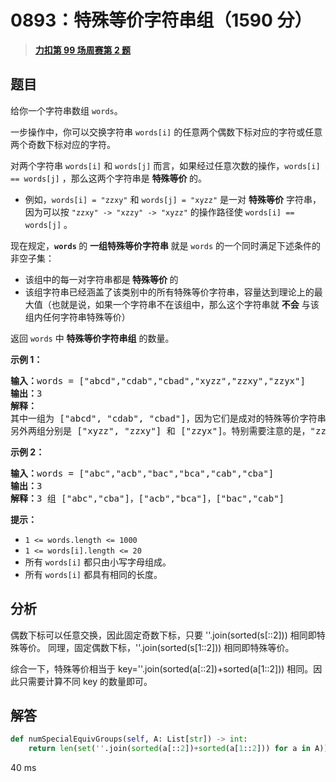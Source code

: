 # 0893：特殊等价字符串组（1590 分）


> <u>**[力扣第 99 场周赛第 2 题](https://leetcode.cn/problems/groups-of-special-equivalent-strings/)**</u>

## 题目

<p>给你一个字符串数组 <code>words</code>。</p>

<p>一步操作中，你可以交换字符串 <code>words[i]</code> 的任意两个偶数下标对应的字符或任意两个奇数下标对应的字符。</p>

<p>对两个字符串 <code>words[i]</code> 和 <code>words[j]</code> 而言，如果经过任意次数的操作，<code>words[i] == words[j]</code> ，那么这两个字符串是 <strong>特殊等价 </strong>的。</p>

<ul>
<li>例如，<code>words[i] = "zzxy"</code> 和 <code>words[j] = "xyzz"</code> 是一对 <strong>特殊等价</strong> 字符串，因为可以按 <code>"zzxy" -&gt; "xzzy" -&gt; "xyzz"</code> 的操作路径使 <code>words[i] == words[j]</code> 。</li>
</ul>

<p>现在规定，<strong><code>words</code> </strong>的 <strong>一组特殊等价字符串 </strong>就是 <code>words</code> 的一个同时满足下述条件的非空子集：</p>

<ul>
<li>该组中的每一对字符串都是<strong> 特殊等价 </strong>的</li>
<li>该组字符串已经涵盖了该类别中的所有特殊等价字符串，容量达到理论上的最大值（也就是说，如果一个字符串不在该组中，那么这个字符串就 <strong>不会</strong> 与该组内任何字符串特殊等价）</li>
</ul>

<p>返回 <code>words</code> 中 <strong>特殊等价字符串组</strong> 的数量。</p>



<ul>
</ul>

<p><strong>示例 1：</strong></p>

<pre>
<strong>输入：</strong>words = ["abcd","cdab","cbad","xyzz","zzxy","zzyx"]
<strong>输出：</strong>3
<strong>解释：</strong>
其中一组为 ["abcd", "cdab", "cbad"]，因为它们是成对的特殊等价字符串，且没有其他字符串与这些字符串特殊等价。
另外两组分别是 ["xyzz", "zzxy"] 和 ["zzyx"]。特别需要注意的是，"zzxy" 不与 "zzyx" 特殊等价。
</pre>

<p><strong>示例 2：</strong></p>

<pre>
<strong>输入：</strong>words = ["abc","acb","bac","bca","cab","cba"]
<strong>输出：</strong>3
<strong>解释：</strong>3 组 ["abc","cba"]，["acb","bca"]，["bac","cab"]
</pre>



<p><strong>提示：</strong></p>

<ul>
<li><code>1 &lt;= words.length &lt;= 1000</code></li>
<li><code>1 &lt;= words[i].length &lt;= 20</code></li>
<li>所有 <code>words[i]</code> 都只由小写字母组成。</li>
<li>所有 <code>words[i]</code> 都具有相同的长度。</li>
</ul>




## 分析

偶数下标可以任意交换，因此固定奇数下标，只要 ''.join(sorted(s[::2])) 相同即特殊等价。
同理，固定偶数下标，''.join(sorted(s[1::2])) 相同即特殊等价。

综合一下，特殊等价相当于 key=''.join(sorted(a[::2])+sorted(a[1::2])) 相同。因此只需要计算不同 key 的数量即可。

## 解答

```python
def numSpecialEquivGroups(self, A: List[str]) -> int:
	return len(set(''.join(sorted(a[::2])+sorted(a[1::2])) for a in A))
```

40 ms

